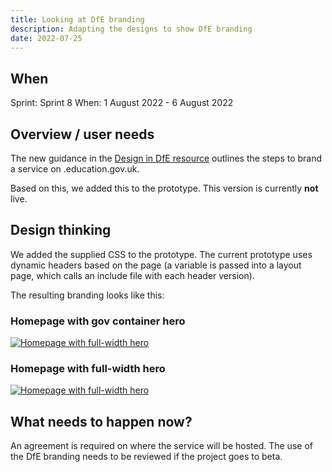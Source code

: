 ```yaml
---
title: Looking at DfE branding
description: Adapting the designs to show DfE branding
date: 2022-07-25
---
```


## When
Sprint: Sprint 8
When: 1 August 2022 - 6 August 2022

## Overview / user needs
The new guidance in the <a href="https://design.education.gov.uk/branding.html" target="_blank">Design in DfE resource</a> outlines the steps to brand a service on .education.gov.uk.

Based on this, we added this to the prototype. This version is currently **not** live.

## Design thinking
We added the supplied CSS to the prototype. The current prototype uses dynamic headers based on the page (a variable is passed into a layout page, which calls an include file with each header version).

The resulting branding looks like this:

### Homepage with gov container hero
<a href="prototype-homepage-concept-dfe-brand-2.png" target="_blank">![Homepage with full-width hero](prototype-homepage-concept-dfe-brand-1.png "Homepage with full-width hero")</a>

### Homepage with full-width hero
<a href="prototype-homepage-concept-dfe-brand-2.png" target="_blank">![Homepage with full-width hero](prototype-homepage-concept-dfe-brand-2.png "Homepage with full-width hero")</a>

## What needs to happen now?
An agreement is required on where the service will be hosted. The use of the DfE branding needs to be reviewed if the project goes to beta.

